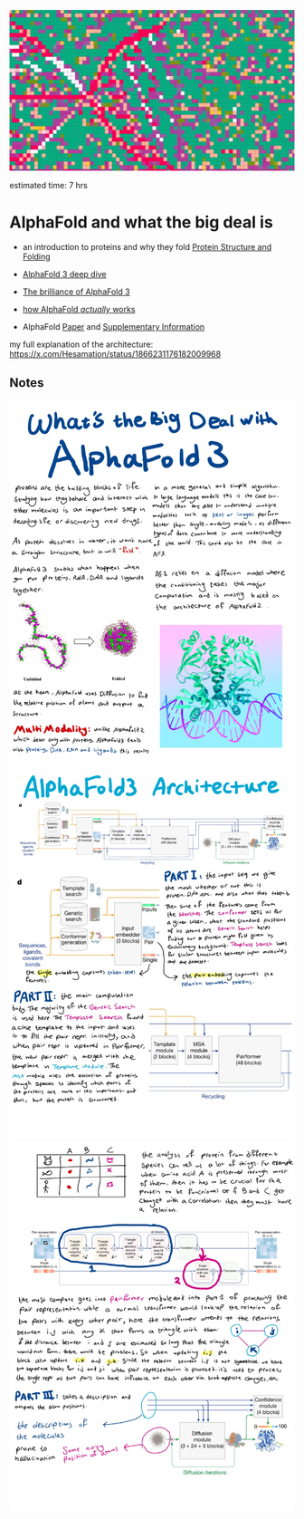 ![alt text](image.png)


estimated time: 7 hrs

# AlphaFold and what the big deal is

- an introduction to proteins and why they fold [Protein Structure and Folding](https://www.youtube.com/watch?v=hok2hyED9go)

- [AlphaFold 3 deep dive](https://www.youtube.com/watch?v=Or3iq4_9-wA)

- [The brilliance of AlphaFold 3](https://www.youtube.com/watch?v=CYncNBMPLLk)

- [how AlphaFold *actually* works](https://www.youtube.com/watch?v=3gSy_yN9YBo)

- AlphaFold [Paper](https://www.nature.com/articles/s41586-024-07487-w#MOESM1) and [Supplementary Information](https://static-content.springer.com/esm/art%3A10.1038%2Fs41586-024-07487-w/MediaObjects/41586_2024_7487_MOESM1_ESM.pdf)

my full explanation of the architecture: https://x.com/Hesamation/status/1866231176182009968

## Notes
![note](1.jpg)
![note](2.jpg)
![note](3.jpg)